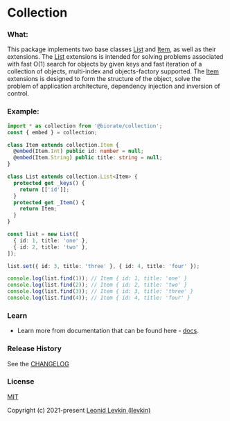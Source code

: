 # Collection

### What:
This package implements two base classes [List](https://biorate.github.io/core/classes/collection.list.html) 
and [Item](https://biorate.github.io/core/classes/collection.item.html), as well as their extensions.
The [List](https://biorate.github.io/core/classes/collection.list.html) extensions is intended for 
solving problems associated with fast O(1) search for objects by given keys and fast iteration of a 
collection of objects, multi-index and objects-factory supported. The [Item](https://biorate.github.io/core/classes/collection.item.html)
extensions is designed to form the structure of the object, solve the problem of application architecture, 
dependency injection and inversion of control.

### Example:
```ts
import * as collection from '@biorate/collection';
const { embed } = collection;

class Item extends collection.Item {
  @embed(Item.Int) public id: number = null;
  @embed(Item.String) public title: string = null;
}

class List extends collection.List<Item> {
  protected get _keys() {
    return [['id']];
  }
  protected get _Item() {
    return Item;
  }
}

const list = new List([
  { id: 1, title: 'one' },
  { id: 2, title: 'two' },
]);

list.set({ id: 3, title: 'three' }, { id: 4, title: 'four' });

console.log(list.find(1)); // Item { id: 1, title: 'one' }
console.log(list.find(2)); // Item { id: 2, title: 'two' }
console.log(list.find(3)); // Item { id: 3, title: 'three' }
console.log(list.find(4)); // Item { id: 4, title: 'four' }
```

### Learn

- Learn more from documentation that can be found here - [docs](https://biorate.github.io/core/modules/collection.html).

### Release History
See the [CHANGELOG](https://github.com/biorate/core/blob/master/packages/%40biorate/collection/CHANGELOG.md)

### License
[MIT](https://github.com/biorate/core/blob/master/packages/%40biorate/collection/LICENSE)

Copyright (c) 2021-present [Leonid Levkin (llevkin)](mailto:llevkin@yandex.ru)
